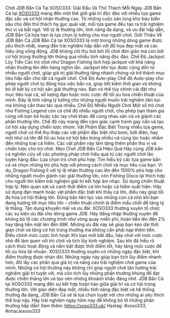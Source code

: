 Chơi JDB Bắn Cá Tại XOSO333: Giải Đấu Và Thử Thách Mỗi Ngày
JDB Bắn Cá tại [XOSO333](https://xoso333.uk/) mang đến một thế giới giải trí độc đáo với nhiều tựa game đặc sắc và cơ hội nhận thưởng cao. Từ những cuộc săn lùng kho báu biển sâu cho đến thử thách hạ gục quái vật, mỗi tựa game đều tạo ra trải nghiệm thú vị và bất ngờ. Với tỷ lệ thưởng lớn, tính năng đa dạng, và ưu đãi hấp dẫn, JDB Bắn Cá hứa hẹn là lựa chọn lý tưởng cho mọi người chơi.
Giới Thiệu Về JDB Bắn Cá
JDB Bắn Cá tại XOSO333 là một trong những dòng game được yêu thích nhất, mang đến trải nghiệm hấp dẫn với đồ họa đẹp mắt và các hiệu ứng sống động. JDB không chỉ thu hút bởi lối chơi đơn giản mà còn bởi cơ hội trúng thưởng lớn thông qua nhiều tính năng độc đáo.
Chế Độ Jackpot Lũy Tiến
Các trò chơi như Dragon Fishing tích hợp jackpot với khả năng nhân thưởng lên đến hàng nghìn lần. Jackpot liên tục được cộng dồn từ nhiều người chơi, giúp giá trị giải thưởng tăng nhanh chóng và trở thành mục tiêu hấp dẫn cho tất cả người chơi. 
Chế Độ Auto-play
Chế độ Auto-play cho phép người chơi tự động hóa việc bắn cá, giúp tiết kiệm thời gian và không bỏ lỡ bất kỳ cơ hội săn giải thưởng nào. Bạn có thể tùy chỉnh cài đặt như mục tiêu loại cá, số lượng đạn hoặc mức cược để tối ưu hóa chiến thuật của mình. Đây là tính năng lý tưởng cho những người muốn trải nghiệm liên tục mà không cần thao tác quá nhiều.
Chế Độ Nhiều Người Chơi
Một số trò chơi như Fishing Legend còn có chế độ nhiều người chơi, cho phép bạn tham gia cùng với bạn bè hoặc các tay chơi khác để cùng nhau săn cá và giành các phần thưởng lớn. Chế độ này mang đến cảm giác cạnh tranh gay cấn và tạo cơ hội xây dựng chiến lược nhóm.
Vật Phẩm Đặc Biệt
Trong nhiều tựa game, người chơi có thể thu thập các vật phẩm đặc biệt như bom, lưới điện, hay mồi nhử cá lớn để tối ưu hóa cơ hội bắn trúng nhiều cá cùng lúc hoặc nhắm đến những loại cá hiếm. Các vật phẩm này làm tăng thêm phần thú vị và chiến lược cho trò chơi.
Mẹo Chơi JDB Bắn Cá Hiệu Quả
Hãy cùng JDB bắn cá nghiên cứu về các phương pháp chơi hiệu quả từ các người chơi lão luyện hàng đầu:
Lựa chọn trò chơi phù hợp: Tìm hiểu kỹ các tựa game bắn cá và chọn những trò phù hợp với phong cách chơi và mục tiêu của bạn. Ví dụ, Dragon Fishing II với tỷ lệ nhân thưởng cao lên đến 1500% phù hợp cho những người muốn giành các giải thưởng lớn, còn Fishing Disco lại thích hợp cho người tìm kiếm trải nghiệm giải trí kết hợp âm nhạc.
Sử dụng chiến thuật hợp lý: Nên quan sát và canh thời điểm cá lớn hoặc cá hiếm xuất hiện. Hãy sử dụng đạn mạnh hoặc vật phẩm đặc biệt khi thấy cá lớn, điều này giúp tối đa hóa cơ hội thắng lớn. Đừng bắn liên tục vào những con cá nhỏ khi bạn đang hướng tới mục tiêu lớn – chiến thuật chính là điểm mấu chốt để tăng tỷ lệ thắng.
Tận dụng khuyến mãi và ưu đãi: XOSO333 thường xuyên tổ chức các sự kiện ưu đãi cho dòng game JDB. Hãy đăng nhập thường xuyên để không bỏ lỡ các chương trình như vòng quay miễn phí, hoàn tiền lên đến 2% hay tặng tiền mặt lên đến 88K. Những ưu đãi này sẽ giúp bạn kéo dài thời gian chơi và tăng cơ hội trúng thưởng mà không cần phải nạp thêm tiền.
Điều chỉnh mức cược linh hoạt: Khi bạn mới bắt đầu, hãy chơi với mức cược nhỏ để làm quen với trò chơi và tích lũy kinh nghiệm. Sau khi đã hiểu rõ cách thức hoạt động và nắm bắt được thời điểm tốt, hãy tăng mức cược để tối ưu hóa lợi nhuận.
XOSO333 thường xuyên có những ngày đặc biệt, khi điểm thưởng được nhân đôi. Những ngày này giúp bạn tích lũy điểm nhanh hơn, đổi lấy các phần quà giá trị và nâng cao trải nghiệm chơi game của mình.
Những cơ hội thưởng này không chỉ giúp người chơi tận hưởng trải nghiệm giải trí tuyệt vời, mà còn tích lũy những phần thưởng khủng để đạt được chiến thắng lớn và tạo nên những khoảnh khắc đáng nhớ.
JDB Bắn Cá tại XOSO333 mang đến sự kết hợp hoàn hảo giữa giải trí và cơ hội trúng thưởng lớn. Với giao diện đẹp mắt, nhiều tính năng đặc biệt và hệ thống thưởng đa dạng, JDB Bắn Cá sẽ là lựa chọn tuyệt vời cho những ai yêu thích thể loại này. Hãy trải nghiệm ngay hôm nay để không bỏ lỡ những phần thưởng hấp dẫn!
Xem thêm: https://xoso333.uk/
Hastag: #xoso333; #nhacaixoso333

